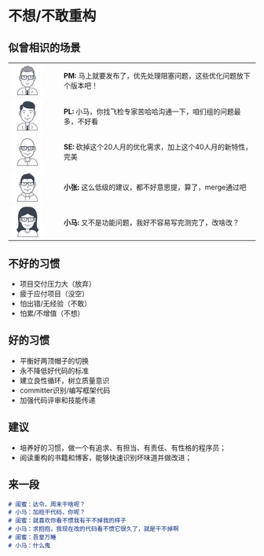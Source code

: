 # 不想/不敢重构



## 似曾相识的场景

<table>
  <tr><td width="92"><img src="../../images/head/pm.png" /></td><td><b>PM: </b>马上就要发布了，优先处理阻塞问题，这些优化问题放下个版本吧！</td></tr>
  <tr><td><img src="../../images/head/pl.png" /></td><td><b>PL: </b>小马，你找飞检专家苦哈哈沟通一下，咱们组的问题最多，不好看</td></tr>
  <tr><td><img src="../../images/head/se.png" /></td><td><b>SE: </b>砍掉这个20人月的优化需求，加上这个40人月的新特性，完美</td></tr>
  <tr><td><img src="../../images/head/zhang.png" /></td><td><b>小张: </b>这么低级的建议，都不好意思提，算了，merge通过吧</td></tr>
  <tr><td><img src="../../images/head/ma.png" /></td><td><b>小马: </b>又不是功能问题，我好不容易写完测完了，改啥改？</td></tr>
</table>



## 不好的习惯

- 项目交付压力大（放弃）
- 疲于应付项目（没空）
- 怕出错/无经验（不敢）
- 怕累/不增值（不想）



## 好的习惯

- 平衡好两顶帽子的切换
- 永不降低好代码的标准
- 建立良性循环，树立质量意识
- committer识别/编写框架代码
- 加强代码评审和技能传递

## 建议

- 培养好的习惯，做一个有追求、有担当、有责任、有性格的程序员；
- 阅读重构的书籍和博客，能够快速识别坏味道并做改进；



## 来一段

```markdown
# 闺蜜：达令，周末干啥呢？
# 小马：加班干代码，你呢？
# 闺蜜：就喜欢你看不惯我有干不掉我的样子
# 小马：求抱抱，我现在改的代码看不惯它很久了，就是干不掉啊
# 闺蜜：吾皇万睡
# 小马：什么鬼
```



